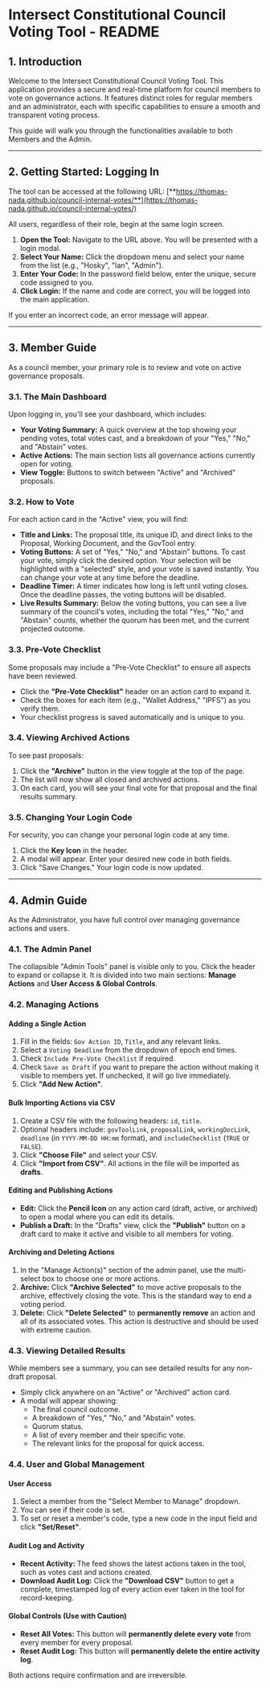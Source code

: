 # Intersect Constitutional Council Voting Tool - README

## 1. Introduction

Welcome to the Intersect Constitutional Council Voting Tool. This application provides a secure and real-time platform for council members to vote on governance actions. It features distinct roles for regular members and an administrator, each with specific capabilities to ensure a smooth and transparent voting process.

This guide will walk you through the functionalities available to both Members and the Admin.

---

## 2. Getting Started: Logging In

The tool can be accessed at the following URL:
[**https://thomas-nada.github.io/council-internal-votes/**](https://thomas-nada.github.io/council-internal-votes/)

All users, regardless of their role, begin at the same login screen.

1. **Open the Tool:** Navigate to the URL above. You will be presented with a login modal.
2. **Select Your Name:** Click the dropdown menu and select your name from the list (e.g., "Hosky", "Ian", "Admin").
3. **Enter Your Code:** In the password field below, enter the unique, secure code assigned to you.
4. **Click Login:** If the name and code are correct, you will be logged into the main application.

If you enter an incorrect code, an error message will appear.

---

## 3. Member Guide

As a council member, your primary role is to review and vote on active governance proposals.

### 3.1. The Main Dashboard

Upon logging in, you'll see your dashboard, which includes:

* **Your Voting Summary:** A quick overview at the top showing your pending votes, total votes cast, and a breakdown of your "Yes," "No," and "Abstain" votes.
* **Active Actions:** The main section lists all governance actions currently open for voting.
* **View Toggle:** Buttons to switch between "Active" and "Archived" proposals.

### 3.2. How to Vote

For each action card in the "Active" view, you will find:

* **Title and Links:** The proposal title, its unique ID, and direct links to the Proposal, Working Document, and the GovTool entry.
* **Voting Buttons:** A set of "Yes," "No," and "Abstain" buttons. To cast your vote, simply click the desired option. Your selection will be highlighted with a "selected" style, and your vote is saved instantly. You can change your vote at any time before the deadline.
* **Deadline Timer:** A timer indicates how long is left until voting closes. Once the deadline passes, the voting buttons will be disabled.
* **Live Results Summary:** Below the voting buttons, you can see a live summary of the council's votes, including the total "Yes," "No," and "Abstain" counts, whether the quorum has been met, and the current projected outcome.

### 3.3. Pre-Vote Checklist

Some proposals may include a "Pre-Vote Checklist" to ensure all aspects have been reviewed.

* Click the **"Pre-Vote Checklist"** header on an action card to expand it.
* Check the boxes for each item (e.g., "Wallet Address," "IPFS") as you verify them.
* Your checklist progress is saved automatically and is unique to you.

### 3.4. Viewing Archived Actions

To see past proposals:

1. Click the **"Archive"** button in the view toggle at the top of the page.
2. The list will now show all closed and archived actions.
3. On each card, you will see your final vote for that proposal and the final results summary.

### 3.5. Changing Your Login Code

For security, you can change your personal login code at any time.

1. Click the **Key Icon** in the header.
2. A modal will appear. Enter your desired new code in both fields.
3. Click "Save Changes." Your login code is now updated.

---

## 4. Admin Guide

As the Administrator, you have full control over managing governance actions and users.

### 4.1. The Admin Panel

The collapsible "Admin Tools" panel is visible only to you. Click the header to expand or collapse it. It is divided into two main sections: **Manage Actions** and **User Access & Global Controls**.

### 4.2. Managing Actions

#### Adding a Single Action

1. Fill in the fields: `Gov Action ID`, `Title`, and any relevant links.
2. Select a `Voting Deadline` from the dropdown of epoch end times.
3. Check `Include Pre-Vote Checklist` if required.
4. Check `Save as Draft` if you want to prepare the action without making it visible to members yet. If unchecked, it will go live immediately.
5. Click **"Add New Action"**.

#### Bulk Importing Actions via CSV

1. Create a CSV file with the following headers: `id`, `title`.
2. Optional headers include: `govToolLink`, `proposalLink`, `workingDocLink`, `deadline` (in `YYYY-MM-DD HH:mm` format), and `includeChecklist` (`TRUE` or `FALSE`).
3. Click **"Choose File"** and select your CSV.
4. Click **"Import from CSV"**. All actions in the file will be imported as **drafts**.

#### Editing and Publishing Actions

* **Edit:** Click the **Pencil Icon** on any action card (draft, active, or archived) to open a modal where you can edit its details.
* **Publish a Draft:** In the "Drafts" view, click the **"Publish"** button on a draft card to make it active and visible to all members for voting.

#### Archiving and Deleting Actions

1. In the "Manage Action(s)" section of the admin panel, use the multi-select box to choose one or more actions.
2. **Archive:** Click **"Archive Selected"** to move active proposals to the archive, effectively closing the vote. This is the standard way to end a voting period.
3. **Delete:** Click **"Delete Selected"** to **permanently remove** an action and all of its associated votes. This action is destructive and should be used with extreme caution.

### 4.3. Viewing Detailed Results

While members see a summary, you can see detailed results for any non-draft proposal.

* Simply click anywhere on an "Active" or "Archived" action card.
* A modal will appear showing:
  * The final council outcome.
  * A breakdown of "Yes," "No," and "Abstain" votes.
  * Quorum status.
  * A list of every member and their specific vote.
  * The relevant links for the proposal for quick access.

### 4.4. User and Global Management

#### User Access

1. Select a member from the "Select Member to Manage" dropdown.
2. You can see if their code is set.
3. To set or reset a member's code, type a new code in the input field and click **"Set/Reset"**.

#### Audit Log and Activity

* **Recent Activity:** The feed shows the latest actions taken in the tool, such as votes cast and actions created.
* **Download Audit Log:** Click the **"Download CSV"** button to get a complete, timestamped log of every action ever taken in the tool for record-keeping.

#### Global Controls (Use with Caution)

* **Reset All Votes:** This button will **permanently delete every vote** from every member for every proposal.
* **Reset Audit Log:** This button will **permanently delete the entire activity log**.

Both actions require confirmation and are irreversible.
